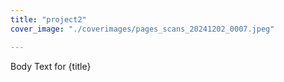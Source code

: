 ```yaml
---
title: "project2"
cover_image: "./coverimages/pages_scans_20241202_0007.jpeg"

---
```

Body Text for {title}
